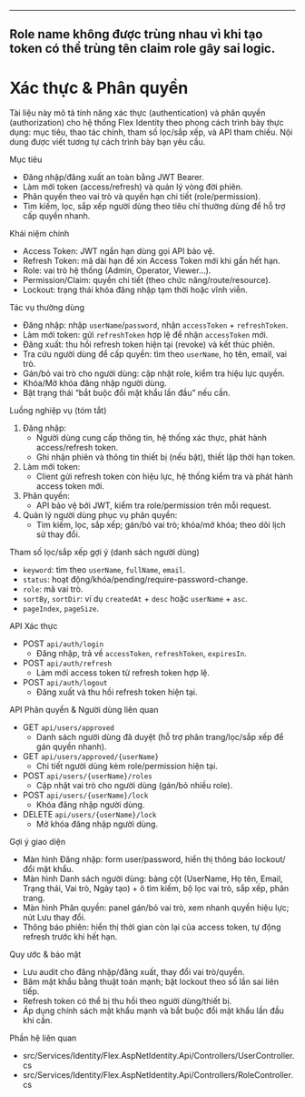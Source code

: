 ----------
Role name không được trùng nhau vì khi tạo token có thể trùng tên claim role gây sai logic.
----------
Xác thực & Phân quyền
======================

Tài liệu này mô tả tính năng xác thực (authentication) và phân quyền (authorization) cho hệ thống Flex Identity theo phong cách trình bày thực dụng: mục tiêu, thao tác chính, tham số lọc/sắp xếp, và API tham chiếu. Nội dung được viết tương tự cách trình bày bạn yêu cầu.

Mục tiêu
- Đăng nhập/đăng xuất an toàn bằng JWT Bearer.
- Làm mới token (access/refresh) và quản lý vòng đời phiên.
- Phân quyền theo vai trò và quyền hạn chi tiết (role/permission).
- Tìm kiếm, lọc, sắp xếp người dùng theo tiêu chí thường dùng để hỗ trợ cấp quyền nhanh.

Khái niệm chính
- Access Token: JWT ngắn hạn dùng gọi API bảo vệ.
- Refresh Token: mã dài hạn để xin Access Token mới khi gần hết hạn.
- Role: vai trò hệ thống (Admin, Operator, Viewer…).
- Permission/Claim: quyền chi tiết (theo chức năng/route/resource).
- Lockout: trạng thái khóa đăng nhập tạm thời hoặc vĩnh viễn.

Tác vụ thường dùng
- Đăng nhập: nhập `userName`/`password`, nhận `accessToken` + `refreshToken`.
- Làm mới token: gửi `refreshToken` hợp lệ để nhận `accessToken` mới.
- Đăng xuất: thu hồi refresh token hiện tại (revoke) và kết thúc phiên.
- Tra cứu người dùng để cấp quyền: tìm theo `userName`, họ tên, email, vai trò.
- Gán/bỏ vai trò cho người dùng: cập nhật role, kiểm tra hiệu lực quyền.
- Khóa/Mở khóa đăng nhập người dùng.
- Bật trạng thái “bắt buộc đổi mật khẩu lần đầu” nếu cần.

Luồng nghiệp vụ (tóm tắt)
1) Đăng nhập:
   - Người dùng cung cấp thông tin, hệ thống xác thực, phát hành access/refresh token.
   - Ghi nhận phiên và thông tin thiết bị (nếu bật), thiết lập thời hạn token.
2) Làm mới token:
   - Client gửi refresh token còn hiệu lực, hệ thống kiểm tra và phát hành access token mới.
3) Phân quyền:
   - API bảo vệ bởi JWT, kiểm tra role/permission trên mỗi request.
4) Quản lý người dùng phục vụ phân quyền:
   - Tìm kiếm, lọc, sắp xếp; gán/bỏ vai trò; khóa/mở khóa; theo dõi lịch sử thay đổi.

Tham số lọc/sắp xếp gợi ý (danh sách người dùng)
- `keyword`: tìm theo `userName`, `fullName`, `email`.
- `status`: hoạt động/khóa/pending/require-password-change.
- `role`: mã vai trò.
- `sortBy`, `sortDir`: ví dụ `createdAt` + `desc` hoặc `userName` + `asc`.
- `pageIndex`, `pageSize`.

API Xác thực
- POST `api/auth/login`
  - Đăng nhập, trả về `accessToken`, `refreshToken`, `expiresIn`.
- POST `api/auth/refresh`
  - Làm mới access token từ refresh token hợp lệ.
- POST `api/auth/logout`
  - Đăng xuất và thu hồi refresh token hiện tại.

API Phân quyền & Người dùng liên quan
- GET `api/users/approved`
  - Danh sách người dùng đã duyệt (hỗ trợ phân trang/lọc/sắp xếp để gán quyền nhanh).
- GET `api/users/approved/{userName}`
  - Chi tiết người dùng kèm role/permission hiện tại.
- POST `api/users/{userName}/roles`
  - Cập nhật vai trò cho người dùng (gán/bỏ nhiều role).
- POST `api/users/{userName}/lock`
  - Khóa đăng nhập người dùng.
- DELETE `api/users/{userName}/lock`
  - Mở khóa đăng nhập người dùng.

Gợi ý giao diện
- Màn hình Đăng nhập: form user/password, hiển thị thông báo lockout/đổi mật khẩu.
- Màn hình Danh sách người dùng: bảng cột (UserName, Họ tên, Email, Trạng thái, Vai trò, Ngày tạo) + ô tìm kiếm, bộ lọc vai trò, sắp xếp, phân trang.
- Màn hình Phân quyền: panel gán/bỏ vai trò, xem nhanh quyền hiệu lực; nút Lưu thay đổi.
- Thông báo phiên: hiển thị thời gian còn lại của access token, tự động refresh trước khi hết hạn.

Quy ước & bảo mật
- Lưu audit cho đăng nhập/đăng xuất, thay đổi vai trò/quyền.
- Băm mật khẩu bằng thuật toán mạnh; bật lockout theo số lần sai liên tiếp.
- Refresh token có thể bị thu hồi theo người dùng/thiết bị.
- Áp dụng chính sách mật khẩu mạnh và bắt buộc đổi mật khẩu lần đầu khi cần.

Phần hệ liên quan
- src/Services/Identity/Flex.AspNetIdentity.Api/Controllers/UserController.cs
- src/Services/Identity/Flex.AspNetIdentity.Api/Controllers/RoleController.cs
